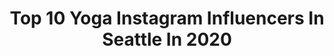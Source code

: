 ---
title: Top 10 Yoga Instagram Influencers In Seattle In 2020
description: >-
  Find top yoga Instagram influencers in Seattle in 2020. Most popular hashtags: #seattle #yoga #stayhome #seattleyoga.
platform: Instagram
profiles:
  - username: "thelittleblondeyogi"
    fullname: >-
      SASHA | YOGA | NUTRITION
    location: "United States"
    followers: 8816
    engagement: 425
    commentsToLikes: 0.180767
    id: ck5q4y7vqqofm0i115ej9iqmi
    verified: false
    hashtags: "#wherethewildthingsare, #yogasurfer, #yogaeveryday, #girlgoesbig"
  - username: "gus_lanza"
    fullname: >-
      Gus Lanza
    location: "United States"
    followers: 13479
    engagement: 601
    commentsToLikes: 0.019418
    id: ck14ld761u2vy0i19comsn78f
    verified: false
    hashtags: "#queensoverboardcruise, #flipflip, #quarantinecat, #waybackwednesday"
  - username: "yogamaris"
    fullname: >-
      maris degener
    location: "United States"
    followers: 66158
    engagement: 373
    commentsToLikes: 0.023269
    id: ck0u8rs0783vx0i19h7eiobib
    verified: false
    hashtags: "#teacher, #iammarismovie, #whatimgoingthru, #sf"
  - username: "creatureman"
    fullname: >-
      Jordan Roos
    location: "United States"
    followers: 14239
    engagement: 1376
    commentsToLikes: 0.015780
    id: ck5q8556p4hbo0i11d2lha6ac
    verified: true
    hashtags: "#mnf, #yeahjb, #runtherace, #winteriscoming"
  - username: "chelseasyoga"
    fullname: >-
      Yoga Teacher•@RisingUpStronger
    location: "United States"
    followers: 342969
    engagement: 143
    commentsToLikes: 0.024248
    id: ck0tsqg3h0a940i19f9h8jq2f
    verified: false
    hashtags: "#oneminutechallenge, #risingupstronger"
  - username: "robinmartinyoga"
    fullname: >-
      Robin Martin
    location: "United States"
    followers: 399273
    engagement: 98
    commentsToLikes: 0.028249
    id: ck55o8uma7vao0i11a3v5r8g3
    verified: false
    hashtags: "#moveinto2020, #stayhealthy, #forearmwheel, #progression"
  - username: "karlatafra"
    fullname: >-
      Yoga Teacher & Nutritionist
    location: "United States"
    followers: 105875
    engagement: 95
    commentsToLikes: 0.030543
    id: ck5hqgtzrt37b0i11sfs3jevb
    verified: false
    hashtags: "#glutes, #handstand, #kiragrace, #toned"
  - username: "justsay_aileen"
    fullname: >-
      Aileen Day 🇵🇦
    location: "United States"
    followers: 13381
    engagement: 2559
    commentsToLikes: 0.064935
    id: ck55pebg7adng0i112xlbc2d2
    verified: false
    hashtags: "#myfabletics, #latina, #heretowin, #acroyogafun"
  - username: "intangibledandy"
    fullname: >-
      Eric - IntangibleDandy
    location: "United States"
    followers: 6481
    engagement: 1038
    commentsToLikes: 0.100395
    id: ck5q2ap7xf2uk0i11f1jicptv
    verified: false
    hashtags: "#tree, #motivation, #one12collective, #play"
  - username: "erikaelnona"
    fullname: >-
      erika
    location: "United States"
    followers: 32804
    engagement: 353
    commentsToLikes: 0.040019
    id: ck0u12ntlvkw60i19eocbsksf
    verified: false
    hashtags: "#420everyday, #thighhigh, #lashes, #iphoneselfie"
---